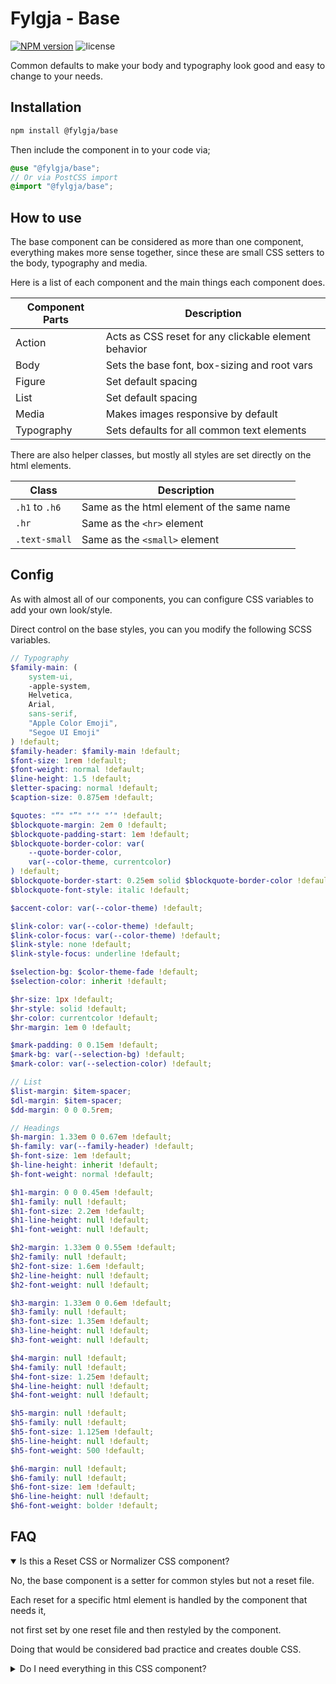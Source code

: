 # Fylgja - Base

[![NPM version](https://img.shields.io/npm/v/@fylgja/base)](https://www.npmjs.org/package/@fylgja/base)
![license](https://img.shields.io/github/license/fylgja/fylgja)

Common defaults to make your body and typography look good
and easy to change to your needs.

## Installation

```bash
npm install @fylgja/base
```

Then include the component in to your code via;

```scss
@use "@fylgja/base";
// Or via PostCSS import
@import "@fylgja/base";
```


## How to use

The base component can be considered as more than one component, everything makes more sense together,
since these are small CSS setters to the body, typography and media.

Here is a list of each component and the main things each component does.

| Component Parts | Description                                          |
| --------------- | ---------------------------------------------------- |
| Action          | Acts as CSS reset for any clickable element behavior |
| Body            | Sets the base font, box-sizing and root vars         |
| Figure          | Set default spacing                                  |
| List            | Set default spacing                                  |
| Media           | Makes images responsive by default                   |
| Typography      | Sets defaults for all common text elements           |

There are also helper classes, but mostly all styles are set directly on the html elements.

| Class          | Description                               |
| -------------- | ----------------------------------------- |
| `.h1` to `.h6` | Same as the html element of the same name |
| `.hr`          | Same as the `<hr>` element                |
| `.text-small`  | Same as the `<small>` element             |

## Config

As with almost all of our components, you can configure CSS variables to add your own look/style.

Direct control on the base styles, you can you modify the following SCSS variables.

```scss
// Typography
$family-main: (
    system-ui,
    -apple-system,
    Helvetica,
    Arial,
    sans-serif,
    "Apple Color Emoji",
    "Segoe UI Emoji"
) !default;
$family-header: $family-main !default;
$font-size: 1rem !default;
$font-weight: normal !default;
$line-height: 1.5 !default;
$letter-spacing: normal !default;
$caption-size: 0.875em !default;

$quotes: "“" "”" "‘" "’" !default;
$blockquote-margin: 2em 0 !default;
$blockquote-padding-start: 1em !default;
$blockquote-border-color: var(
    --quote-border-color,
    var(--color-theme, currentcolor)
) !default;
$blockquote-border-start: 0.25em solid $blockquote-border-color !default;
$blockquote-font-style: italic !default;

$accent-color: var(--color-theme) !default;

$link-color: var(--color-theme) !default;
$link-color-focus: var(--color-theme) !default;
$link-style: none !default;
$link-style-focus: underline !default;

$selection-bg: $color-theme-fade !default;
$selection-color: inherit !default;

$hr-size: 1px !default;
$hr-style: solid !default;
$hr-color: currentcolor !default;
$hr-margin: 1em 0 !default;

$mark-padding: 0 0.15em !default;
$mark-bg: var(--selection-bg) !default;
$mark-color: var(--selection-color) !default;

// List
$list-margin: $item-spacer;
$dl-margin: $item-spacer;
$dd-margin: 0 0 0.5rem;

// Headings
$h-margin: 1.33em 0 0.67em !default;
$h-family: var(--family-header) !default;
$h-font-size: 1em !default;
$h-line-height: inherit !default;
$h-font-weight: normal !default;

$h1-margin: 0 0 0.45em !default;
$h1-family: null !default;
$h1-font-size: 2.2em !default;
$h1-line-height: null !default;
$h1-font-weight: null !default;

$h2-margin: 1.33em 0 0.55em !default;
$h2-family: null !default;
$h2-font-size: 1.6em !default;
$h2-line-height: null !default;
$h2-font-weight: null !default;

$h3-margin: 1.33em 0 0.6em !default;
$h3-family: null !default;
$h3-font-size: 1.35em !default;
$h3-line-height: null !default;
$h3-font-weight: null !default;

$h4-margin: null !default;
$h4-family: null !default;
$h4-font-size: 1.25em !default;
$h4-line-height: null !default;
$h4-font-weight: null !default;

$h5-margin: null !default;
$h5-family: null !default;
$h5-font-size: 1.125em !default;
$h5-line-height: null !default;
$h5-font-weight: 500 !default;

$h6-margin: null !default;
$h6-family: null !default;
$h6-font-size: 1em !default;
$h6-line-height: null !default;
$h6-font-weight: bolder !default;
```

## FAQ

<details class="faq-panel" open><summary>Is this a Reset CSS or Normalizer CSS component?</summary>

No, the base component is a setter for common styles but not a reset file.

Each reset for a specific html element is handled by the component that needs it,

not first set by one reset file and then restyled by the component.

Doing that would be considered bad practice and creates double CSS.

</details>

<details class="faq-panel"><summary>Do I need everything in this CSS component?</summary>

No. If you only need parts of the base component, just import each part.

```scss
@use "@fylgja/base/body";
@use "@fylgja/base/media";
```

</details>
